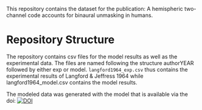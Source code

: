 This repository contains the dataset for the publication: A hemispheric two-channel code accounts for binaural unmasking in humans.

<!-- [![DOI](https://zenodo.org/badge/DOI/10.5281/zenodo.5643429.svg)](https://doi.org/10.5281/zenodo.5643429) -->

# Repository Structure
The repository contains csv files for the model results as well as the experimental data. The files are named following the structure authorYEAR followed by either exp or model.  `langford1964_exp.csv` thus contains the experimental results of Langford & Jeffress 1964 while langford1964_model.csv contains the model results.

The modeled data was generated with the model that is available via the doi: [![DOI](https://zenodo.org/badge/DOI/10.5281/zenodo.5643429.svg)](https://doi.org/10.5281/zenodo.5643429)

